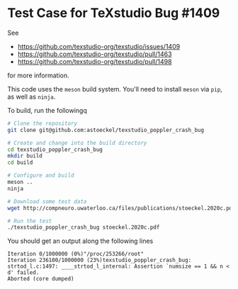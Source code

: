 Test Case for TeXstudio Bug #1409
=================================

See 
* https://github.com/texstudio-org/texstudio/issues/1409
* https://github.com/texstudio-org/texstudio/pull/1463
* https://github.com/texstudio-org/texstudio/pull/1498

for more information.

This code uses the `meson` build system. You'll need to install `meson` via `pip`,
as well as `ninja`.

To build, run the followingq
```sh
# Clone the repository
git clone git@github.com:astoeckel/texstudio_poppler_crash_bug

# Create and change into the build directory
cd texstudio_poppler_crash_bug
mkdir build
cd build

# Configure and build
meson ..
ninja

# Download some test data
wget http://compneuro.uwaterloo.ca/files/publications/stoeckel.2020c.pdf

# Run the test
./texstudio_poppler_crash_bug stoeckel.2020c.pdf
```

You should get an output along the following lines
```
Iteration 0/1000000 (0%)"/proc/253266/root"
Iteration 236100/1000000 (23%)texstudio_poppler_crash_bug: strtod_l.c:1497: ____strtod_l_internal: Assertion `numsize == 1 && n < d' failed.
Aborted (core dumped)
```
